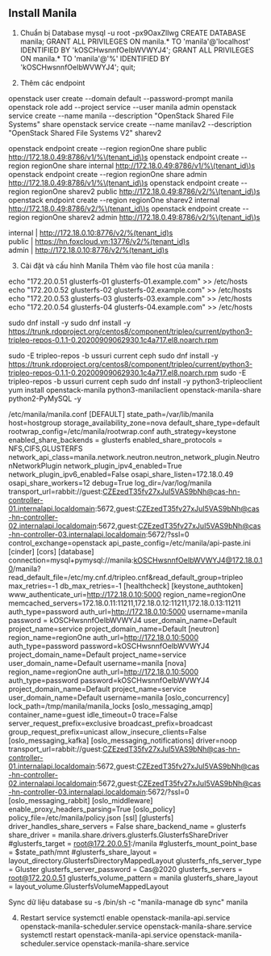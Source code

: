 ## Install Manila 

1. Chuẩn bị Database
mysql -u root -px9OaxZllwg
CREATE DATABASE manila;
GRANT ALL PRIVILEGES ON manila.* TO 'manila'@'localhost' IDENTIFIED BY 'kOSCHwsnnfOeIbWVWYJ4';
GRANT ALL PRIVILEGES ON manila.* TO 'manila'@'%' IDENTIFIED BY 'kOSCHwsnnfOeIbWVWYJ4';
quit;


2. Thêm các endpoint

openstack user create --domain default --password-prompt manila
openstack role add --project service --user manila admin
openstack service create --name manila --description "OpenStack Shared File Systems" share
openstack service create --name manilav2 --description "OpenStack Shared File Systems V2" sharev2

openstack endpoint create --region regionOne share public http://172.18.0.49:8786/v1/%\(tenant_id\)s
openstack endpoint create --region regionOne share internal http://172.18.0.49:8786/v1/%\(tenant_id\)s
openstack endpoint create --region regionOne share admin http://172.18.0.49:8786/v1/%\(tenant_id\)s
openstack endpoint create --region regionOne sharev2 public http://172.18.0.49:8786/v2/%\(tenant_id\)s
openstack endpoint create --region regionOne sharev2 internal http://172.18.0.49:8786/v2/%\(tenant_id\)s
openstack endpoint create --region regionOne sharev2 admin http://172.18.0.49:8786/v2/%\(tenant_id\)s



internal  | http://172.18.0.10:8776/v2/%(tenant_id)s       
public    | https://hn.foxcloud.vn:13776/v2/%(tenant_id)s  
admin     | http://172.18.0.10:8776/v2/%(tenant_id)s       



3. Cài đặt và cấu hình Manila
Thêm vào file host của manila : 

echo "172.20.0.51   glusterfs-01     glusterfs-01.example.com" >> /etc/hosts
echo "172.20.0.52   glusterfs-02     glusterfs-02.example.com" >> /etc/hosts
echo "172.20.0.53   glusterfs-03     glusterfs-03.example.com" >> /etc/hosts
echo "172.20.0.54   glusterfs-04     glusterfs-04.example.com" >> /etc/hosts


sudo dnf install -y sudo dnf install -y https://trunk.rdoproject.org/centos8/component/tripleo/current/python3-tripleo-repos-0.1.1-0.20200909062930.1c4a717.el8.noarch.rpm

sudo -E tripleo-repos -b ussuri current ceph
sudo dnf install -y https://trunk.rdoproject.org/centos8/component/tripleo/current/python3-tripleo-repos-0.1.1-0.20200909062930.1c4a717.el8.noarch.rpm
sudo -E tripleo-repos -b ussuri current ceph
sudo dnf install -y python3-tripleoclient
yum install openstack-manila python3-manilaclient openstack-manila-share python2-PyMySQL -y

/etc/manila/manila.conf 
[DEFAULT]
state_path=/var/lib/manila
host=hostgroup
storage_availability_zone=nova
default_share_type=default
rootwrap_config=/etc/manila/rootwrap.conf
auth_strategy=keystone
enabled_share_backends = glusterfs
enabled_share_protocols = NFS,CIFS,GLUSTERFS
network_api_class=manila.network.neutron.neutron_network_plugin.NeutronNetworkPlugin
network_plugin_ipv4_enabled=True
network_plugin_ipv6_enabled=False
osapi_share_listen=172.18.0.49
osapi_share_workers=12
debug=True
log_dir=/var/log/manila
transport_url=rabbit://guest:CZEzedT35fv27xJuI5VAS9bNh@cas-hn-controller-01.internalapi.localdomain:5672,guest:CZEzedT35fv27xJuI5VAS9bNh@cas-hn-controller-02.internalapi.localdomain:5672,guest:CZEzedT35fv27xJuI5VAS9bNh@cas-hn-controller-03.internalapi.localdomain:5672/?ssl=0
control_exchange=openstack
api_paste_config=/etc/manila/api-paste.ini
[cinder]
[cors]
[database]
connection=mysql+pymysql://manila:kOSCHwsnnfOeIbWVWYJ4@172.18.0.10/manila?read_default_file=/etc/my.cnf.d/tripleo.cnf&read_default_group=tripleo
max_retries=-1
db_max_retries=-1
[healthcheck]
[keystone_authtoken]
www_authenticate_uri=http://172.18.0.10:5000
region_name=regionOne
memcached_servers=172.18.0.11:11211,172.18.0.12:11211,172.18.0.13:11211
auth_type=password
auth_url=http://172.18.0.10:5000
username=manila
password = kOSCHwsnnfOeIbWVWYJ4
user_domain_name=Default
project_name=service
project_domain_name=Default
[neutron]
region_name=regionOne
auth_url=http://172.18.0.10:5000
auth_type=password
password=kOSCHwsnnfOeIbWVWYJ4
project_domain_name=Default
project_name=service
user_domain_name=Default
username=manila
[nova]
region_name=regionOne
auth_url=http://172.18.0.10:5000
auth_type=password
password=kOSCHwsnnfOeIbWVWYJ4
project_domain_name=Default
project_name=service
user_domain_name=Default
username=manila
[oslo_concurrency]
lock_path=/tmp/manila/manila_locks
[oslo_messaging_amqp]
container_name=guest
idle_timeout=0
trace=False
server_request_prefix=exclusive
broadcast_prefix=broadcast
group_request_prefix=unicast
allow_insecure_clients=False
[oslo_messaging_kafka]
[oslo_messaging_notifications]
driver=noop
transport_url=rabbit://guest:CZEzedT35fv27xJuI5VAS9bNh@cas-hn-controller-01.internalapi.localdomain:5672,guest:CZEzedT35fv27xJuI5VAS9bNh@cas-hn-controller-02.internalapi.localdomain:5672,guest:CZEzedT35fv27xJuI5VAS9bNh@cas-hn-controller-03.internalapi.localdomain:5672/?ssl=0
[oslo_messaging_rabbit]
[oslo_middleware]
enable_proxy_headers_parsing=True
[oslo_policy]
policy_file=/etc/manila/policy.json
[ssl]
[glusterfs]
driver_handles_share_servers = False
share_backend_name = glusterfs
share_driver = manila.share.drivers.glusterfs.GlusterfsShareDriver
#glusterfs_target = root@172.20.0.51:/manila
#glusterfs_mount_point_base = $state_path/mnt
#glusterfs_share_layout = layout_directory.GlusterfsDirectoryMappedLayout
glusterfs_nfs_server_type = Gluster
glusterfs_server_password = Cas@2020
glusterfs_servers = root@172.20.0.51
glusterfs_volume_pattern = manila
glusterfs_share_layout = layout_volume.GlusterfsVolumeMappedLayout



Sync dữ liệu database
su -s /bin/sh -c "manila-manage db sync" manila

4. Restart service
systemctl enable openstack-manila-api.service openstack-manila-scheduler.service openstack-manila-share.service
systemctl restart openstack-manila-api.service openstack-manila-scheduler.service openstack-manila-share.service
